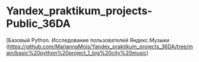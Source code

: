 # Yandex_praktikum_projects-Public_36DA

[Базовый Python. Исследование пользователей Яндекс.Музыки (https://github.com/MariannaMois/Yandex_praktikum_projects_36DA/tree/main/basic%20python%20project_1_big%20city%20music)

